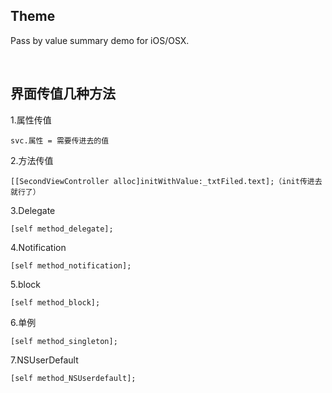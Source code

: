 ## Theme
Pass by value summary demo for iOS/OSX.

<br />


## 界面传值几种方法
1.属性传值

```
svc.属性 = 需要传进去的值
```

2.方法传值

```
[[SecondViewController alloc]initWithValue:_txtFiled.text];（init传进去就行了）
```

3.Delegate

```
[self method_delegate];
```

4.Notification

```
[self method_notification];
```

5.block

```
[self method_block];
```

6.单例

```
[self method_singleton];
```

7.NSUserDefault

```
[self method_NSUserdefault];
```

<br />